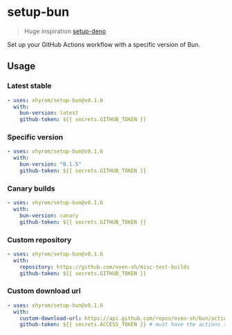 # setup-bun
> Huge inspiration [setup-deno](https://github.com/denoland/setup-deno)

Set up your GitHub Actions workflow with a specific version of Bun.

## Usage

### Latest stable

```yaml
- uses: xhyrom/setup-bun@v0.1.6
  with:
    bun-version: latest
    github-token: ${{ secrets.GITHUB_TOKEN }}
```

### Specific version

```yaml
- uses: xhyrom/setup-bun@v0.1.6
  with:
    bun-version: "0.1.5"
    github-token: ${{ secrets.GITHUB_TOKEN }}
```

### Canary builds

```yaml
- uses: xhyrom/setup-bun@v0.1.6
  with:
    bun-version: canary
    github-token: ${{ secrets.GITHUB_TOKEN }}
```

### Custom repository

```yaml
- uses: xhyrom/setup-bun@v0.1.6
  with:
    repository: https://github.com/oven-sh/misc-test-builds
    github-token: ${{ secrets.GITHUB_TOKEN }}
```

### Custom download url

```yaml
- uses: xhyrom/setup-bun@v0.1.6
  with:
    custom-download-url: https://api.github.com/repos/oven-sh/bun/actions/artifacts/311939881/zip # must be github api
    github-token: ${{ secrets.ACCESS_TOKEN }} # must have the actions scope to download artifacts (https://github.com/actions/upload-artifact/issues/51#issuecomment-622955923)
```